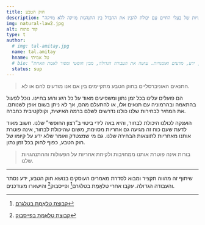 ```yaml
---
title: חוק הטבע
description: "חוק הטבע הוא קבוצה של תנאים אוניברסליים, טבעיים, אובייקטיביים,  שאינם מעשה ידי אדם, נצחיים ובלתי ניתנים לשינוי, השולטים בתוצאות של התנהגויות של בעלי החיים עם יכולת להבין את ההבדל בין התנהגות מזיקה ללא מזיקה."
img: natural-law2.jpg
alt: קוד פתוח
type: t
author: 
  # img: tal-amitay.jpg
  name: tal.amitay
  hname: טל אמיתי
  # bio: "וולונטריסט ערני, איש טכנולוגיה, ידע, מדעים ואומנויות. עושה את העבודה הגדולה, מבין חופשי ומסור לאמת האחת."
  status: sup
---
```


> התנאים האוניברסליים בחוק הטבע מתקיימים בין אם אנו מודעים להם או לא.

הם פועלים עלינו בכל זמן נתון ומשפיעים מאוד על כל רגע ורגע בחיינו. נוכל לפעול בהתאמה ובהרמוניה עם תנאים אלו, או להתעלם מהם, אך לא ניתן בשום אופן לשנותם. את המחיר לבחירות שלנו כולנו נדרשים לשלם ברמה האישית, וקולקטיבית כחברה.

הוענקה לכולנו היכולת לבחור, והיא באה לידי ביטוי ב”רצון החופשי” שלנו. חשוב מאוד לדעת שעם כוח זה מגיעה גם אחריות מסוימת, משום שהיכולת לבחור, אינה פוטרת אותנו מאחריות לתוצאות הבחירה שלנו. גם מי שמצטדק ואומר שלא ידע על קיומו של חוק הטבע, כפוף לחוק בכל זמן נתון.

> בורות אינה פוטרת אותנו ממחויבות ולקיחת אחריות על הפעולות וההתנהגויות שלנו.

---

שיתוף זה מהווה תקציר ומבוא לסדרת מאמרים העוסקים בנושא חוק הטבע, ידע נסתר והעבודה הגדולה. עקבו אחרי טלאֱמֶת בטלגרם[^1] ופייסבוק[^2] והישארו מעודכנים.

[^1]: [קבוצת טלאֱמֶת בטלגרם](https://t.me/telemetISR)
[^2]: [קבוצת טלאֱמֶת בפייסבוק](https://www.facebook.com/groups/telemetISR)


